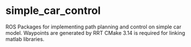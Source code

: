 # simple_car_control
ROS Packages for implementing path planning and control on simple car model.
Waypoints are generated by RRT
CMake 3.14 is required for linking matlab libraries.
